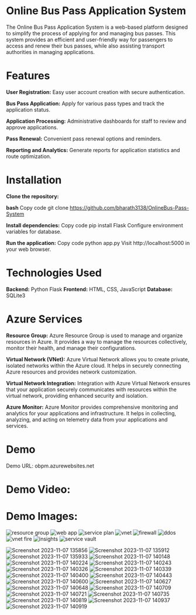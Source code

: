 # Online Bus Pass Application System

The Online Bus Pass Application System is a web-based platform designed to simplify the process of applying for and managing bus passes. This system provides an efficient and user-friendly way for passengers to access and renew their bus passes, while also assisting transport authorities in managing applications.

# Features

**User Registration:** Easy user account creation with secure authentication.

**Bus Pass Application:** Apply for various pass types and track the application status.

**Application Processing:** Administrative dashboards for staff to review and approve applications.

**Pass Renewal:** Convenient pass renewal options and reminders.

**Reporting and Analytics:** Generate reports for application statistics and route optimization.

# Installation
**Clone the repository:**

**bash**
Copy code
git clone https://github.com/bharath3138/OnlineBus-Pass-System

**Install dependencies:**
Copy code
pip install Flask
Configure environment variables for database.

**Run the application:**
Copy code
python app.py
Visit http://localhost:5000 in your web browser.

# Technologies Used
**Backend:** Python Flask
**Frontend:** HTML, CSS, JavaScript
**Database:** SQLite3

# Azure Services
**Resource Group:** Azure Resource Group is used to manage and organize resources in Azure. It provides a way to manage the resources collectively, monitor their health, and manage their configurations.

**Virtual Network (VNet):** Azure Virtual Network allows you to create private, isolated networks within the Azure cloud. It helps in securely connecting Azure resources and provides network customization.

**Virtual Network Integration:** Integration with Azure Virtual Network ensures that your application securely communicates with resources within the virtual network, providing enhanced security and isolation.

**Azure Monitor:** Azure Monitor provides comprehensive monitoring and analytics for your applications and infrastructure. It helps in collecting, analyzing, and acting on telemetry data from your applications and services.

# Demo
Demo URL: obpm.azurewebsites.net

# Demo Video:

# Demo Images: 
![resource group](https://github.com/bharath3138/OnlineBus-Pass-System/assets/113931834/5530f698-85bc-4dcc-b6d5-a1673b5831e0)
![web app](https://github.com/bharath3138/OnlineBus-Pass-System/assets/113931834/0bbdc22d-bb74-4032-a89d-2975876216cc)
![service plan](https://github.com/bharath3138/OnlineBus-Pass-System/assets/113931834/e584d80c-d5cd-43ac-856a-ad01e6722385)
![vnet](https://github.com/bharath3138/OnlineBus-Pass-System/assets/113931834/0dfa824c-4053-4edb-a83c-aa98d942d301)
![firewall](https://github.com/bharath3138/OnlineBus-Pass-System/assets/113931834/8d2e5693-3953-4e9d-b47d-396e245411e0)
![ddos](https://github.com/bharath3138/OnlineBus-Pass-System/assets/113931834/72a74dcc-a86b-49b5-be3c-ce957297c177)
![vnet fire](https://github.com/bharath3138/OnlineBus-Pass-System/assets/113931834/18fc9791-8288-4781-bc3d-c942d41e7dd9)
![insights](https://github.com/bharath3138/OnlineBus-Pass-System/assets/113931834/0e4fab5a-d5a2-45e7-a50f-8ac5f35ce4e3)
![service vault](https://github.com/bharath3138/OnlineBus-Pass-System/assets/113931834/036e2143-f2cd-4345-b89c-e4c0c8808f3b)




![Screenshot 2023-11-07 135856](https://github.com/bharath3138/OnlineBus-Pass-System/assets/113931834/14184771-583b-4889-b9f8-d6c1ad16a64c)
![Screenshot 2023-11-07 135912](https://github.com/bharath3138/OnlineBus-Pass-System/assets/113931834/3f51eba0-eb1f-4472-a37f-1fac11f02a46)
![Screenshot 2023-11-07 135933](https://github.com/bharath3138/OnlineBus-Pass-System/assets/113931834/6d12e2c9-07ca-4f12-9095-dbc7dbbbf412)
![Screenshot 2023-11-07 140148](https://github.com/bharath3138/OnlineBus-Pass-System/assets/113931834/0791f53a-6e73-4a92-85e5-02a94dcad79b)
![Screenshot 2023-11-07 140224](https://github.com/bharath3138/OnlineBus-Pass-System/assets/113931834/7e712a11-6f89-4077-9a8c-af683f155c4c)
![Screenshot 2023-11-07 140243](https://github.com/bharath3138/OnlineBus-Pass-System/assets/113931834/4764b3c0-19de-4d0a-95b2-28246173be58)
![Screenshot 2023-11-07 140326](https://github.com/bharath3138/OnlineBus-Pass-System/assets/113931834/ef19b3f7-8a53-422e-9035-26fc1b1b9d5f)
![Screenshot 2023-11-07 140339](https://github.com/bharath3138/OnlineBus-Pass-System/assets/113931834/fe6bfe6f-d9d7-4a1b-80a0-a2801fdc41c5)
![Screenshot 2023-11-07 140400](https://github.com/bharath3138/OnlineBus-Pass-System/assets/113931834/78937a4b-e22a-4ecc-96ce-6909d4096a74)
![Screenshot 2023-11-07 140443](https://github.com/bharath3138/OnlineBus-Pass-System/assets/113931834/59b6d623-983b-4bcf-b91e-102652037e83)
![Screenshot 2023-11-07 140600](https://github.com/bharath3138/OnlineBus-Pass-System/assets/113931834/97b99af1-2db5-4387-b4d5-d63e19c492c2)
![Screenshot 2023-11-07 140627](https://github.com/bharath3138/OnlineBus-Pass-System/assets/113931834/8ec10b07-13c1-43b6-ac65-c319fbf91089)
![Screenshot 2023-11-07 140648](https://github.com/bharath3138/OnlineBus-Pass-System/assets/113931834/397be0c4-d033-45a8-8100-fba5295bf494)
![Screenshot 2023-11-07 140709](https://github.com/bharath3138/OnlineBus-Pass-System/assets/113931834/77c7d3c8-bcef-4b55-b5b9-91728e397457)
![Screenshot 2023-11-07 140721](https://github.com/bharath3138/OnlineBus-Pass-System/assets/113931834/eb4a876e-9c06-444e-b4ea-41cbd050ca45)
![Screenshot 2023-11-07 140735](https://github.com/bharath3138/OnlineBus-Pass-System/assets/113931834/485372ec-150c-4908-9e23-b4557ed37dfd)
![Screenshot 2023-11-07 140819](https://github.com/bharath3138/OnlineBus-Pass-System/assets/113931834/6ff1c625-fbed-482d-b457-d9ea74320701)
![Screenshot 2023-11-07 140937](https://github.com/bharath3138/OnlineBus-Pass-System/assets/113931834/56d9d5ed-8cf4-44eb-b1c5-82282bfb60df)
![Screenshot 2023-11-07 140919](https://github.com/bharath3138/OnlineBus-Pass-System/assets/113931834/a691b10d-d342-445c-b997-a8803bcb19e5)
